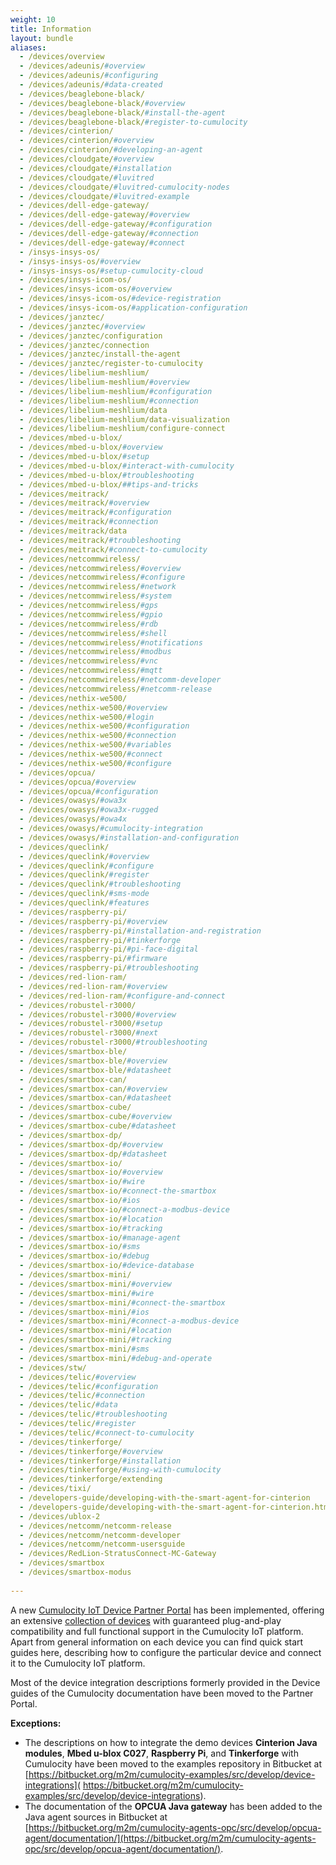 ```yaml
---
weight: 10
title: Information
layout: bundle
aliases:
  - /devices/overview
  - /devices/adeunis/#overview
  - /devices/adeunis/#configuring
  - /devices/adeunis/#data-created
  - /devices/beaglebone-black/
  - /devices/beaglebone-black/#overview
  - /devices/beaglebone-black/#install-the-agent
  - /devices/beaglebone-black/#register-to-cumulocity
  - /devices/cinterion/
  - /devices/cinterion/#overview
  - /devices/cinterion/#developing-an-agent
  - /devices/cloudgate/#overview
  - /devices/cloudgate/#installation
  - /devices/cloudgate/#luvitred
  - /devices/cloudgate/#luvitred-cumulocity-nodes
  - /devices/cloudgate/#luvitred-example
  - /devices/dell-edge-gateway/
  - /devices/dell-edge-gateway/#overview
  - /devices/dell-edge-gateway/#configuration
  - /devices/dell-edge-gateway/#connection
  - /devices/dell-edge-gateway/#connect
  - /insys-insys-os/
  - /insys-insys-os/#overview
  - /insys-insys-os/#setup-cumulocity-cloud
  - /devices/insys-icom-os/
  - /devices/insys-icom-os/#overview
  - /devices/insys-icom-os/#device-registration
  - /devices/insys-icom-os/#application-configuration
  - /devices/janztec/
  - /devices/janztec/#overview
  - /devices/janztec/configuration
  - /devices/janztec/connection
  - /devices/janztec/install-the-agent
  - /devices/janztec/register-to-cumulocity
  - /devices/libelium-meshlium/
  - /devices/libelium-meshlium/#overview
  - /devices/libelium-meshlium/#configuration
  - /devices/libelium-meshlium/#connection
  - /devices/libelium-meshlium/data
  - /devices/libelium-meshlium/data-visualization
  - /devices/libelium-meshlium/configure-connect
  - /devices/mbed-u-blox/
  - /devices/mbed-u-blox/#overview
  - /devices/mbed-u-blox/#setup
  - /devices/mbed-u-blox/#interact-with-cumulocity
  - /devices/mbed-u-blox/#troubleshooting
  - /devices/mbed-u-blox/##tips-and-tricks
  - /devices/meitrack/
  - /devices/meitrack/#overview
  - /devices/meitrack/#configuration
  - /devices/meitrack/#connection
  - /devices/meitrack/data
  - /devices/meitrack/#troubleshooting
  - /devices/meitrack/#connect-to-cumulocity
  - /devices/netcommwireless/
  - /devices/netcommwireless/#overview
  - /devices/netcommwireless/#configure
  - /devices/netcommwireless/#network
  - /devices/netcommwireless/#system
  - /devices/netcommwireless/#gps
  - /devices/netcommwireless/#gpio
  - /devices/netcommwireless/#rdb
  - /devices/netcommwireless/#shell
  - /devices/netcommwireless/#notifications
  - /devices/netcommwireless/#modbus
  - /devices/netcommwireless/#vnc
  - /devices/netcommwireless/#mqtt
  - /devices/netcommwireless/#netcomm-developer
  - /devices/netcommwireless/#netcomm-release
  - /devices/nethix-we500/
  - /devices/nethix-we500/#overview
  - /devices/nethix-we500/#login
  - /devices/nethix-we500/#configuration
  - /devices/nethix-we500/#connection
  - /devices/nethix-we500/#variables
  - /devices/nethix-we500/#connect
  - /devices/nethix-we500/#configure
  - /devices/opcua/
  - /devices/opcua/#overview
  - /devices/opcua/#configuration
  - /devices/owasys/#owa3x
  - /devices/owasys/#owa3x-rugged
  - /devices/owasys/#owa4x
  - /devices/owasys/#cumulocity-integration
  - /devices/owasys/#installation-and-configuration
  - /devices/queclink/
  - /devices/queclink/#overview
  - /devices/queclink/#configure
  - /devices/queclink/#register
  - /devices/queclink/#troubleshooting
  - /devices/queclink/#sms-mode
  - /devices/queclink/#features
  - /devices/raspberry-pi/
  - /devices/raspberry-pi/#overview
  - /devices/raspberry-pi/#installation-and-registration
  - /devices/raspberry-pi/#tinkerforge
  - /devices/raspberry-pi/#pi-face-digital
  - /devices/raspberry-pi/#firmware
  - /devices/raspberry-pi/#troubleshooting
  - /devices/red-lion-ram/
  - /devices/red-lion-ram/#overview
  - /devices/red-lion-ram/#configure-and-connect
  - /devices/robustel-r3000/
  - /devices/robustel-r3000/#overview
  - /devices/robustel-r3000/#setup
  - /devices/robustel-r3000/#next
  - /devices/robustel-r3000/#troubleshooting
  - /devices/smartbox-ble/
  - /devices/smartbox-ble/#overview
  - /devices/smartbox-ble/#datasheet
  - /devices/smartbox-can/
  - /devices/smartbox-can/#overview
  - /devices/smartbox-can/#datasheet
  - /devices/smartbox-cube/
  - /devices/smartbox-cube/#overview
  - /devices/smartbox-cube/#datasheet
  - /devices/smartbox-dp/
  - /devices/smartbox-dp/#overview
  - /devices/smartbox-dp/#datasheet
  - /devices/smartbox-io/
  - /devices/smartbox-io/#overview
  - /devices/smartbox-io/#wire
  - /devices/smartbox-io/#connect-the-smartbox
  - /devices/smartbox-io/#ios
  - /devices/smartbox-io/#connect-a-modbus-device
  - /devices/smartbox-io/#location
  - /devices/smartbox-io/#tracking
  - /devices/smartbox-io/#manage-agent
  - /devices/smartbox-io/#sms
  - /devices/smartbox-io/#debug
  - /devices/smartbox-io/#device-database
  - /devices/smartbox-mini/
  - /devices/smartbox-mini/#overview
  - /devices/smartbox-mini/#wire
  - /devices/smartbox-mini/#connect-the-smartbox
  - /devices/smartbox-mini/#ios
  - /devices/smartbox-mini/#connect-a-modbus-device
  - /devices/smartbox-mini/#location
  - /devices/smartbox-mini/#tracking
  - /devices/smartbox-mini/#sms
  - /devices/smartbox-mini/#debug-and-operate
  - /devices/stw/
  - /devices/telic/#overview
  - /devices/telic/#configuration
  - /devices/telic/#connection
  - /devices/telic/#data
  - /devices/telic/#troubleshooting
  - /devices/telic/#register
  - /devices/telic/#connect-to-cumulocity
  - /devices/tinkerforge/
  - /devices/tinkerforge/#overview
  - /devices/tinkerforge/#installation
  - /devices/tinkerforge/#using-with-cumulocity
  - /devices/tinkerforge/extending
  - /devices/tixi/ 
  - /developers-guide/developing-with-the-smart-agent-for-cinterion
  - /developers-guide/developing-with-the-smart-agent-for-cinterion.html
  - /devices/ublox-2
  - /devices/netcomm/netcomm-release
  - /devices/netcomm/netcomm-developer
  - /devices/netcomm/netcomm-usersguide
  - /devices/RedLion-StratusConnect-MC-Gateway
  - /devices/smartbox
  - /devices/smartbox-modus
  
---
```

A new [Cumulocity IoT Device Partner Portal](https://devicepartnerportal.softwareag.com/web/#/) has been implemented, offering an extensive [collection of devices](https://devicepartnerportal.softwareag.com/web/#/devices) with guaranteed plug-and-play compatibility and full functional support in the Cumulocity IoT platform. Apart from general information on each device you can find quick start guides here, describing how to configure the particular device and connect it to the Cumulocity IoT platform. 

Most of the device integration descriptions formerly provided in the Device guides of the Cumulocity documentation have been moved to the Partner Portal. 

**Exceptions:**
* The descriptions on how to integrate the demo devices **Cinterion Java modules**, **Mbed u-blox C027**, **Raspberry Pi**, and **Tinkerforge** with Cumulocity have been moved to the examples repository in Bitbucket at  [https://bitbucket.org/m2m/cumulocity-examples/src/develop/device-integrations]( https://bitbucket.org/m2m/cumulocity-examples/src/develop/device-integrations).
* The documentation of the **OPCUA Java gateway** has been added to the Java agent sources in Bitbucket at [https://bitbucket.org/m2m/cumulocity-agents-opc/src/develop/opcua-agent/documentation/](https://bitbucket.org/m2m/cumulocity-agents-opc/src/develop/opcua-agent/documentation/).
